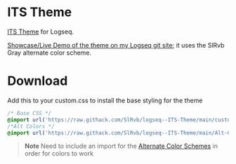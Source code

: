 # ITS Theme
[ITS Theme](https://github.com/SlRvb/Obsidian--ITS-Theme) for Logseq.

[Showcase/Live Demo of the theme on my Logseq git site](https://slrvb.github.io/logseq-kosmos/#/page/its%20theme); it uses the SlRvb Gray alternate color scheme.

# Download

Add this to your custom.css to install the base styling for the theme

```scss
/* Base CSS */
@import url('https://raw.githack.com/SlRvb/logseq--ITS-Theme/main/custom.css'); 
/*Alt Colors */
@import url('https://raw.githack.com/SlRvb/logseq--ITS-Theme/main/Alt-Colors/In-The-Shadows.css');
```

> **Note** Need to include an import for the [Alternate Color Schemes](https://github.com/SlRvb/logseq--ITS-Theme/tree/main/Alt-Colors) in order for colors to work

